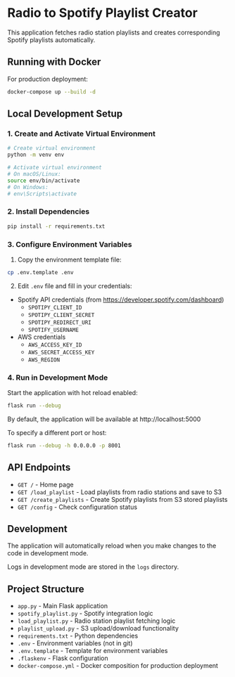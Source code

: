 # Radio to Spotify Playlist Creator

This application fetches radio station playlists and creates corresponding Spotify playlists automatically.

## Running with Docker

For production deployment:
```bash
docker-compose up --build -d
```

## Local Development Setup

### 1. Create and Activate Virtual Environment
```bash
# Create virtual environment
python -m venv env

# Activate virtual environment
# On macOS/Linux:
source env/bin/activate
# On Windows:
# env\Scripts\activate
```

### 2. Install Dependencies
```bash
pip install -r requirements.txt
```

### 3. Configure Environment Variables
1. Copy the environment template file:
```bash
cp .env.template .env
```

2. Edit `.env` file and fill in your credentials:
- Spotify API credentials (from https://developer.spotify.com/dashboard)
  - `SPOTIPY_CLIENT_ID`
  - `SPOTIPY_CLIENT_SECRET`
  - `SPOTIPY_REDIRECT_URI`
  - `SPOTIFY_USERNAME`
- AWS credentials
  - `AWS_ACCESS_KEY_ID`
  - `AWS_SECRET_ACCESS_KEY`
  - `AWS_REGION`

### 4. Run in Development Mode
Start the application with hot reload enabled:
```bash
flask run --debug
```

By default, the application will be available at http://localhost:5000

To specify a different port or host:
```bash
flask run --debug -h 0.0.0.0 -p 8001
```

## API Endpoints

- `GET /` - Home page
- `GET /load_playlist` - Load playlists from radio stations and save to S3
- `GET /create_playlists` - Create Spotify playlists from S3 stored playlists
- `GET /config` - Check configuration status

## Development

The application will automatically reload when you make changes to the code in development mode.

Logs in development mode are stored in the `logs` directory.

## Project Structure

- `app.py` - Main Flask application
- `spotify_playlist.py` - Spotify integration logic
- `load_playlist.py` - Radio station playlist fetching logic
- `playlist_upload.py` - S3 upload/download functionality
- `requirements.txt` - Python dependencies
- `.env` - Environment variables (not in git)
- `.env.template` - Template for environment variables
- `.flaskenv` - Flask configuration
- `docker-compose.yml` - Docker composition for production deployment

